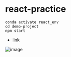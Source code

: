 # react-practice

```
conda activate react_env
cd demo-project
npm start
```

- [link](https://www.youtube.com/watch?v=fgSXAKsq-Vo)

![image](https://user-images.githubusercontent.com/41139770/186339798-7d18ae98-1551-44ce-ba48-4e9ca34d83ae.png)
